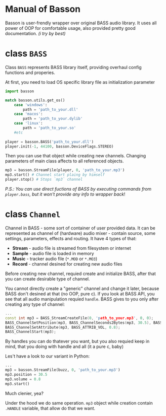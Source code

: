 # Manual of Basson

Basson is user-frendly wrapper over original BASS audio library. It uses all power of OOP for comfortable usage, also provided pretty good documentation. *(i try by best)*

# class `BASS`

Class `BASS` represents BASS library itself, providing overhaul config functions and properies.

At first, you need to load OS specific library file as initialization parameter

```python
import basson

match basson.utils.get_os()
    case 'windows':
        path = 'path_to_your.dll'
    case 'macos':
        path = 'path_to_your.dylib'
    case 'linux':
        path = 'path_to_your.so'
    #etc
    
player = basson.BASS('path_to_your.dll')
player.init(-1, 44100, basson.DeviceFlags.STEREO)
```

Then you can use that object while creating new channels. Changing parameters of main class affects to all referenced objects.

```python
mp3 = basson.StreamFile(player, 0, 'path_to_your.mp3')
mp3.start() # Channel start plaing by himself
player.stop() # Stops `mp3` channel
```

*P.S.: You can use direct fuctions of BASS by executing commands from `player.bass`, but it won't provide any info to wrapper back*!

# class `Channel`

Channel in BASS - some sort of container of user provided data. It can be represented as channel of (hardware) audio mixer - contain source, some settings, parameters, effects and routing. It have 4 types of that:

* **Stream** - audio file is streamed from filesystem or internet
* **Sample** - audio file is loaded in memory 
* **Music** - tracker audio file (`*.MOD` or `*.MO3`)
* **Record** - channel desined for creating new audio files

Before creating new channel, requied create and initialize BASS, after that you can create desirable type of channel. 

You cannot directly create a "generic" channel and change it later, because BASS don't desined at that (no OOP, pure c). If you look at BASS API, you see that all audio manipulation requied `handle`. BASS gives to you only after creating any type of channel:

```cpp
...
const int mp3 = BASS_StreamCreateFile(0, 'path_to_your.mp3', 0, 0);
BASS_ChannelSetPosition(mp3, BASS_ChannelSeconds2Bytes(mp3, 30.5), BASS_POS_BYTE);
BASS_ChannelSetAttribute(mp3, BASS_ATTRIB_VOL, 0.8);
BASS_ChannelStart(mp3);
```

By handles you can do thatever you want, but you also requied keep in mind, that you doing with handle and all (it a pure c, baby)

Les't have a look to our variant in Python:
```python
...
mp3 = basson.StreamFile(buzz, 0, 'path_to_your.mp3')
mp3.position = 30.5
mp3.volume = 0.8
mp3.start()
```

Much clenier, yea?

Under the hood we do same operation. `mp3` object while creation contain `.HANDLE` variable, that allow do that we want.